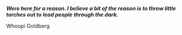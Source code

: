 _**Were here for a reason. I believe a bit of the reason is to throw little torches out to lead people through the dark.**_

Whoopi Goldberg